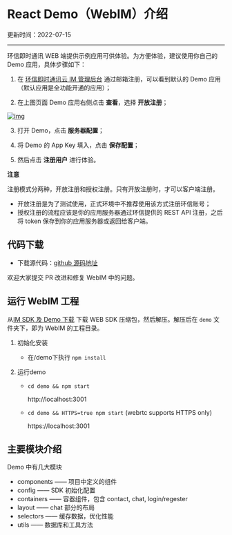# React Demo（WebIM）介绍

更新时间：2022-07-15

-----

环信即时通讯 WEB 端提供示例应用可供体验。为方便体验，建议使用你自己的 Demo 应用，具体步骤如下：

1. 在 [环信即时通讯云 IM 管理后台](https://console.easemob.com/user/login) 通过邮箱注册，可以看到默认的 Demo 应用（默认应用是全功能开通的应用）；

2. 在上图页面 Demo 应用右侧点击 **查看**，选择 **开放注册**；

[![img](https://docs-im.easemob.com/_media/ccim/android/quickstart/3.png?w=600&tok=83515c)](https://docs-im.easemob.com/_detail/ccim/android/quickstart/3.png?id=ccim%3Aandroid%3Aquickstart%3Ademo)

3. 打开 Demo，点击 **服务器配置**；


4. 将 Demo 的 App Key 填入，点击 **保存配置**；

5. 然后点击 **注册用户** 进行体验。

**注意**

注册模式分两种，开放注册和授权注册。只有开放注册时，才可以客户端注册。

- 开放注册是为了测试使用，正式环境中不推荐使用该方式注册环信账号；
- 授权注册的流程应该是你的应用服务器通过环信提供的 REST API 注册，之后将 token 保存到你的应用服务器或返回给客户端。

## 代码下载

- 下载源代码：[github 源码地址](https://github.com/easemob/webim)

欢迎大家提交 PR 改进和修复 WebIM 中的问题。

## 运行 WebIM 工程

从[IM SDK 及 Demo 下载](https://www.easemob.com/download/im) 下载 WEB SDK 压缩包，然后解压。解压后在 `demo` 文件夹下，即为 WebIM 的工程目录。

1. 初始化安装
	- 在/demo下执行 `npm install` 

2. 运行demo
	- `cd demo && npm start`
	
	   http://localhost:3001
	- `cd demo && HTTPS=true npm start` (webrtc supports HTTPS only)
	
	   https://localhost:3001

## 主要模块介绍


Demo 中有几大模块

- components —— 项目中定义的组件
- config —— SDK 初始化配置
- containers —— 容器组件，包含 contact, chat, login/regester
- layout —— chat 部分的布局
- selectors —— 缓存数据，优化性能
- utils —— 数据库和工具方法









